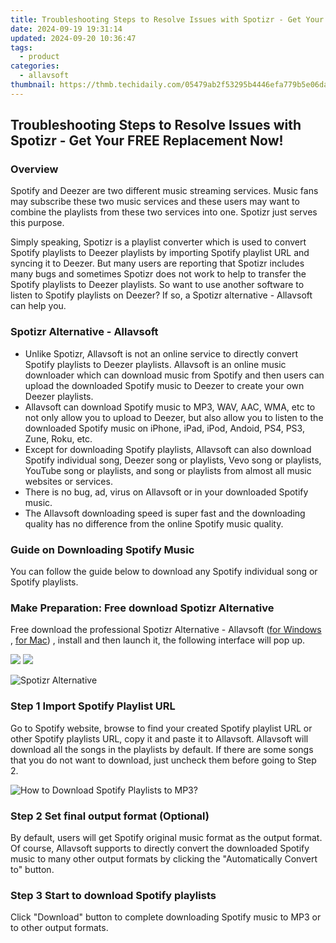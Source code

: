 ```yaml
---
title: Troubleshooting Steps to Resolve Issues with Spotizr - Get Your FREE Replacement Now!
date: 2024-09-19 19:31:14
updated: 2024-09-20 10:36:47
tags:
  - product
categories:
  - allavsoft
thumbnail: https://thmb.techidaily.com/05479ab2f53295b4446efa779b5e06dadae08cc862a5624cd34b09a0a0a9e6ca.png
---
```


## Troubleshooting Steps to Resolve Issues with Spotizr - Get Your FREE Replacement Now!

### Overview

Spotify and Deezer are two different music streaming services. Music fans may subscribe these two music services and these users may want to combine the playlists from these two services into one. Spotizr just serves this purpose.

Simply speaking, Spotizr is a playlist converter which is used to convert Spotify playlists to Deezer playlists by importing Spotify playlist URL and syncing it to Deezer. But many users are reporting that Spotizr includes many bugs and sometimes Spotizr does not work to help to transfer the Spotify playlists to Deezer playlists. So want to use another software to listen to Spotify playlists on Deezer? If so, a Spotizr alternative - Allavsoft can help you.

### Spotizr Alternative - Allavsoft

* Unlike Spotizr, Allavsoft is not an online service to directly convert Spotify playlists to Deezer playlists. Allavsoft is an online music downloader which can download music from Spotify and then users can upload the downloaded Spotify music to Deezer to create your own Deezer playlists.
* Allavsoft can download Spotify music to MP3, WAV, AAC, WMA, etc to not only allow you to upload to Deezer, but also allow you to listen to the downloaded Spotify music on iPhone, iPad, iPod, Andoid, PS4, PS3, Zune, Roku, etc.
* Except for downloading Spotify playlists, Allavsoft can also download Spotify individual song, Deezer song or playlists, Vevo song or playlists, YouTube song or playlists, and song or playlists from almost all music websites or services.
* There is no bug, ad, virus on Allavsoft or in your downloaded Spotify music.
* The Allavsoft downloading speed is super fast and the downloading quality has no difference from the online Spotify music quality.

### Guide on Downloading Spotify Music

You can follow the guide below to download any Spotify individual song or Spotify playlists.

### Make Preparation: Free download Spotizr Alternative

Free download the professional Spotizr Alternative - Allavsoft ([for Windows](https://tools.techidaily.com/allavsoft/products/) , [for Mac](https://tools.techidaily.com/allavsoft/products/)) , install and then launch it, the following interface will pop up.

[![](https://www.allavsoft.com/how-to/../images/how-to/free-download-win.jpg)](https://tools.techidaily.com/allavsoft/products/) [![](https://www.allavsoft.com/how-to/../images/how-to/free-download-mac.jpg)](https://tools.techidaily.com/allavsoft/products/)

![Spotizr Alternative](https://www.allavsoft.com/how-to/../images/allavsoft/screen-shot-600.jpg)

### Step 1 Import Spotify Playlist URL

Go to Spotify website, browse to find your created Spotify playlist URL or other Spotify playlists URL, copy it and paste it to Allavsoft. Allavsoft will download all the songs in the playlists by default. If there are some songs that you do not want to download, just uncheck them before going to Step 2.

![How to Download Spotify Playlists to MP3?](https://www.allavsoft.com/how-to/../images/how-to/download-rtmp-video/download-rtmp-video.jpg)

### Step 2 Set final output format (Optional)

By default, users will get Spotify original music format as the output format. Of course, Allavsoft supports to directly convert the downloaded Spotify music to many other output formats by clicking the "Automatically Convert to" button.

### Step 3 Start to download Spotify playlists

Click "Download" button to complete downloading Spotify music to MP3 or to other output formats.

<ins class="adsbygoogle"
     style="display:block"
     data-ad-format="autorelaxed"
     data-ad-client="ca-pub-7571918770474297"
     data-ad-slot="1223367746"></ins>



<ins class="adsbygoogle"
     style="display:block"
     data-ad-client="ca-pub-7571918770474297"
     data-ad-slot="8358498916"
     data-ad-format="auto"
     data-full-width-responsive="true"></ins>
